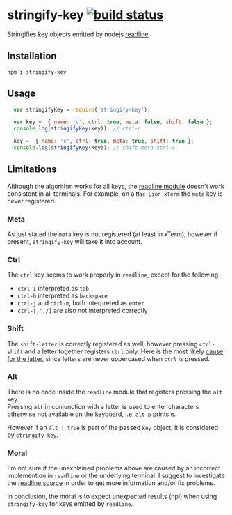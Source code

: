 # stringify-key [![build status](https://secure.travis-ci.org/thlorenz/stringify-key.png)](http://next.travis-ci.org/thlorenz/stringify-key)

Stringifies key objects emitted by nodejs [readline](http://nodejs.org/api/readline.html).

## Installation

    npm i stringify-key

## Usage

```js
  var stringifyKey = require('stringify-key');

  var key =  { name: 'c', ctrl: true, meta: false, shift: false };
  console.log(stringifyKey(key)); // ctrl-c

  key =  { name: 'c', ctrl: true, meta: true, shift: true };
  console.log(stringifyKey(key)); // shift-meta-ctrl-c
```

## Limitations

Although the algorithm works for all keys, the [readline module](http://nodejs.org/api/readline.html) doesn't work consistent in all terminals. For example, on
a `Mac Lion xTerm` the `meta` key is never registered.

### Meta

As just stated the `meta` key is not registered (at least in xTerm), however if present, `stringify-key` will take it
into account.

### Ctrl 

The `ctrl` key seems to work properly in `readline`, except for the following:

- `ctrl-i` interpreted as `tab`
- `ctrl-h` interpreted as `backspace`
- `ctrl-j` and `ctrl-m`, both interpreted as `enter`
- `ctrl-[;',/]` are also not interpreted correctly

### Shift 

The `shift-letter` is correctly registered as well, however pressing `ctrl-shift` and a letter together registers `ctrl`
only. 
Here is the most likely [cause for the latter](https://github.com/joyent/node/blob/master/lib/readline.js#L920), since letters are never
uppercased when `ctrl` is pressed.

### Alt

There is no code inside the `readline` module that registers pressing the `alt` key.  
Pressing  `alt` in conjunction with a letter is used to enter characters otherwise not available on the keyboard,
i.e. `alt-p` prints `π`. 

However if an `alt : true` is part of the passed `key` object, it is considered by `stringify-key`.

### Moral

I'm not sure if the unexplained problems above are caused by an incorrect implemention in `readline` or the underlying terminal.
I suggest to investigate the [readline source](https://github.com/joyent/node/blob/master/lib/readline.js) in order to
get more information and/or fix problems.

In conclusion, the moral is to expect unexpected results (npi) when using `stringify-key` for keys emitted by `readline`.
